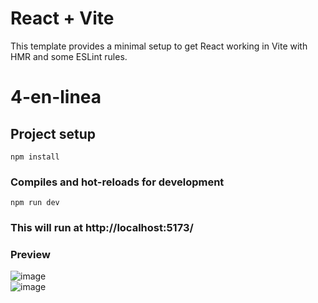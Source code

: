 # React + Vite

This template provides a minimal setup to get React working in Vite with HMR and some ESLint rules.

# 4-en-linea

## Project setup
```
npm install
```

### Compiles and hot-reloads for development
```
npm run dev
```

### This will run at http://localhost:5173/

### Preview  

![image](https://github.com/JanoM2/4-en-linea/assets/78227130/0349369b-0f8a-4c52-b065-88486953e8ac)  
![image](https://github.com/JanoM2/4-en-linea/assets/78227130/1b3d9d38-90c5-47c0-bec7-d77be343cd20)
